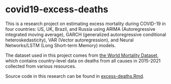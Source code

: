 # covid19-excess-deaths
This is a research project on estimating excess mortality during COVID-19 in four countries: US, UK, Brazil, and Russia using ARIMA (Autoregressive integrated moving average), GARCH (generalized autoregressive conditional heteroskedasticity), VAR (Vector autoregression), and Neural Networks/LSTM (Long Short-term Memory) models.

The dataset used in this project comes from [the World Mortality Dataset](https://github.com/akarlinsky/world_mortality), which contains country-level data on deaths from all causes in 2015-2021 collected from various resources.

Source code in this research can be found in [excess-deaths.Rmd](https://github.com/Cyanjiner/covid19-excess-deaths/blob/main/excess-deaths.Rmd).

